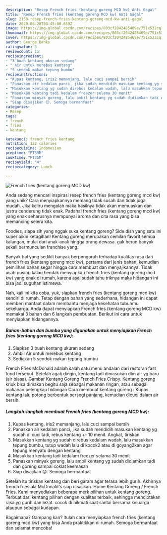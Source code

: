 ```yaml
---
description: "Resep French fries (kentang goreng MCD kw) Anti Gagal"
title: "Resep French fries (kentang goreng MCD kw) Anti Gagal"
slug: 2158-resep-french-fries-kentang-goreng-mcd-kw-anti-gagal
date: 2020-06-28T03:45:00.659Z
image: https://img-global.cpcdn.com/recipes/803cf2042485469e/751x532cq70/french-fries-kentang-goreng-mcd-kw-foto-resep-utama.jpg
thumbnail: https://img-global.cpcdn.com/recipes/803cf2042485469e/751x532cq70/french-fries-kentang-goreng-mcd-kw-foto-resep-utama.jpg
cover: https://img-global.cpcdn.com/recipes/803cf2042485469e/751x532cq70/french-fries-kentang-goreng-mcd-kw-foto-resep-utama.jpg
author: George Banks
ratingvalue: 3
reviewcount: 15
recipeingredient:
- "3 buah kentang ukuran sedang"
- " Air untuk merebus kentang"
- "5 sendok makan tepung bumbu"
recipeinstructions:
- "Kupas kentang, iris2 memanjang, lalu cuci sampai bersih"
- "Panaskan air kedalam panci, jika sudah mendidih masukan kentang yg sudah di cuci tadi, rebus kentang +- 10 menit. Angkat, tiriskan"
- "Masukkan kentang yg sudah direbus kedalam wadah, lalu masukkan tepung bumbu, tutup wadah lalu di kocok2 atau di goyang2kan agar tepung menyatu dengan kentang"
- "Masukkan kentang tadi kedalam freezer selama 30 menit"
- "Panaskan minyak goreng, lalu ambil kentang yg sudah didiamkan tadi dan goreng sampai coklat keemasan"
- "Siap disajikan 😊. Semoga bermanfaat"
categories:
- Resep
tags:
- french
- fries
- kentang

katakunci: french fries kentang 
nutrition: 122 calories
recipecuisine: Indonesian
preptime: "PT39M"
cooktime: "PT35M"
recipeyield: "4"
recipecategory: Lunch

---
```



![French fries (kentang goreng MCD kw)](https://img-global.cpcdn.com/recipes/803cf2042485469e/751x532cq70/french-fries-kentang-goreng-mcd-kw-foto-resep-utama.jpg)

Anda sedang mencari inspirasi resep french fries (kentang goreng mcd kw) yang unik? Cara menyiapkannya memang tidak susah dan tidak juga mudah. Jika keliru mengolah maka hasilnya tidak akan memuaskan dan justru cenderung tidak enak. Padahal french fries (kentang goreng mcd kw) yang enak seharusnya mempunyai aroma dan cita rasa yang bisa memancing selera kita.

Foodies, siapa sih yang nggak suka kentang goreng? Side dish yang satu ini super bikin ketagihan! Kentang goreng merupakan cemilan favorit semua kalangan, mulai dari anak-anak hingga orang dewasa. gak heran banyak sekali bermunculan franchise yang.

Banyak hal yang sedikit banyak berpengaruh terhadap kualitas rasa dari french fries (kentang goreng mcd kw), pertama dari jenis bahan, kemudian pemilihan bahan segar hingga cara membuat dan menyajikannya. Tidak usah pusing kalau hendak menyiapkan french fries (kentang goreng mcd kw) yang enak di rumah, karena asal sudah tahu triknya maka hidangan ini bisa jadi suguhan istimewa.


Nah, kali ini kita coba, yuk, siapkan french fries (kentang goreng mcd kw) sendiri di rumah. Tetap dengan bahan yang sederhana, hidangan ini dapat memberi manfaat dalam membantu menjaga kesehatan tubuhmu sekeluarga. Anda dapat menyiapkan French fries (kentang goreng MCD kw) memakai 3 bahan dan 6 langkah pembuatan. Berikut ini cara untuk menyiapkan hidangannya.

<!--inarticleads1-->

##### Bahan-bahan dan bumbu yang digunakan untuk menyiapkan French fries (kentang goreng MCD kw):

1. Siapkan 3 buah kentang ukuran sedang
1. Ambil  Air untuk merebus kentang
1. Sediakan 5 sendok makan tepung bumbu


French Fries McDonald adalah salah satu menu andalan dari restoran fast food tersebut. Setelah agak dingin, kentang tadi dimasukan dlm air yg baru (air biasa). Gambar Kentang Goreng French Fries Crispy. Kentang goreng kriuk bisa dimakan begitu saja sebagai makanan ringan, atau sebagai makanan pelengkap hidangan Cara membuat kentang goreng : Kupas kentang lalu potong berbentuk persegi panjang, kemudian dicuci dalam air bersih. 

<!--inarticleads2-->

##### Langkah-langkah membuat French fries (kentang goreng MCD kw):

1. Kupas kentang, iris2 memanjang, lalu cuci sampai bersih
1. Panaskan air kedalam panci, jika sudah mendidih masukan kentang yg sudah di cuci tadi, rebus kentang +- 10 menit. Angkat, tiriskan
1. Masukkan kentang yg sudah direbus kedalam wadah, lalu masukkan tepung bumbu, tutup wadah lalu di kocok2 atau di goyang2kan agar tepung menyatu dengan kentang
1. Masukkan kentang tadi kedalam freezer selama 30 menit
1. Panaskan minyak goreng, lalu ambil kentang yg sudah didiamkan tadi dan goreng sampai coklat keemasan
1. Siap disajikan 😊. Semoga bermanfaat


Setelah itu tiriskan kentang dan beri garam agar terasa lebih gurih. Akhirnya french fries ala McDonald&#39;s siap disajikan. Home Kentang Goreng / French Fries. Kami menyediakan beberapa merk pilihan untuk kentang goreng. Terbuat dari kentang pilihan dengan kualitas terbaik, sehingga menciptakan rasa yg gurih dan lezat. cocok di nikmati saat santai bersama keluarga ataupun sebagai kudapan. 

Bagaimana? Gampang kan? Itulah cara menyiapkan french fries (kentang goreng mcd kw) yang bisa Anda praktikkan di rumah. Semoga bermanfaat dan selamat mencoba!
